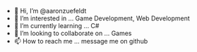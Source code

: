 - 👋 Hi, I’m @aaronzuefeldt
- 👀 I’m interested in ... Game Development, Web Development
- 🌱 I’m currently learning ... C#
- 💞️ I’m looking to collaborate on ... Games
- 📫 How to reach me ... message me on github

<!---
aaronzuefeldt/aaronzuefeldt is a ✨ special ✨ repository because its `README.md` (this file) appears on your GitHub profile.
You can click the Preview link to take a look at your changes.
--->
